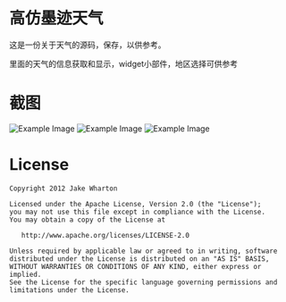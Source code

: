 高仿墨迹天气
=================

这是一份关于天气的源码，保存，以供参考。

里面的天气的信息获取和显示，widget小部件，地区选择可供参考

 



截图
============
![Example Image][1]
![Example Image][2]
![Example Image][3]


License
=======

    Copyright 2012 Jake Wharton

    Licensed under the Apache License, Version 2.0 (the "License");
    you may not use this file except in compliance with the License.
    You may obtain a copy of the License at

       http://www.apache.org/licenses/LICENSE-2.0

    Unless required by applicable law or agreed to in writing, software
    distributed under the License is distributed on an "AS IS" BASIS,
    WITHOUT WARRANTIES OR CONDITIONS OF ANY KIND, either express or implied.
    See the License for the specific language governing permissions and
    limitations under the License.





 [1]:../1.png
 [2]: ../2.png 
 [3]: ../3.png
  
